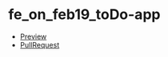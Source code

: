 # fe_on_feb19_toDo-app
 - [Preview](https://github.com/AK1385/fe_on_feb19_toDo-app/)
 - [PullRequest](https://github.com/AK1385/fe_on_feb19_toDo-app/)
